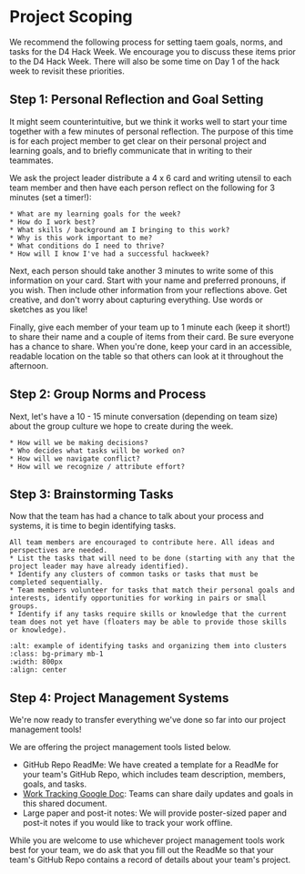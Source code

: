 # Project Scoping

We recommend the following process for setting taem goals, norms, and tasks for the D4 Hack Week. We encourage you to discuss these items prior to the D4 Hack Week. There will also be some time on Day 1 of the hack week to revisit these priorities.

## Step 1: Personal Reflection and Goal Setting

It might seem counterintuitive, but we think it works well to start your time together with a few minutes of personal reflection. The purpose of this time is for each project member to get clear on their personal project and learning goals, and to briefly communicate that in writing to their teammates.  

We ask the project leader distribute a 4 x 6 card and writing utensil to each team member and then have each person reflect on the following for 3 minutes (set a timer!):

```{admonition} PERSONAL CHECK-IN
* What are my learning goals for the week?
* How do I work best?
* What skills / background am I bringing to this work?
* Why is this work important to me?
* What conditions do I need to thrive?
* How will I know I've had a successful hackweek?
```

Next, each person should take another 3 minutes to write some of this information on your card. Start with your name and preferred pronouns, if you wish. Then include other information from your reflections above. Get creative, and don't worry about capturing everything. Use words or sketches as you like!

Finally, give each member of your team up to 1 minute each (keep it short!) to share their name and a couple of items from their card. Be sure everyone has a chance to share. When you're done, keep your card in an accessible, readable location on the table so that others can look at it throughout the afternoon.

## Step 2: Group Norms and Process

Next, let's have a 10 - 15 minute conversation (depending on team size) about the group culture we hope to create during the week. 

```{admonition} GROUP PROCESS CHECK-IN
* How will we be making decisions?
* Who decides what tasks will be worked on?
* How will we navigate conflict?
* How will we recognize / attribute effort?
```

## Step 3: Brainstorming Tasks

Now that the team has had a chance to talk about your process and systems, it is time to begin identifying tasks. 

```{admonition} CREATING A TASKBOARD
All team members are encouraged to contribute here. All ideas and perspectives are needed.
* List the tasks that will need to be done (starting with any that the project leader may have already identified).
* Identify any clusters of common tasks or tasks that must be completed sequentially.
* Team members volunteer for tasks that match their personal goals and interests, identify opportunities for working in pairs or small groups.
* Identify if any tasks require skills or knowledge that the current team does not yet have (floaters may be able to provide those skills or knowledge).
```

```{image} ../img/project-taskboard.png
:alt: example of identifying tasks and organizing them into clusters
:class: bg-primary mb-1
:width: 800px
:align: center
```

## Step 4: Project Management Systems

We're now ready to transfer everything we've done so far into our project management tools!

We are offering the project management tools listed below.

- GitHub Repo ReadMe: We have created a template for a ReadMe for your team's GitHub Repo, which includes team description, members, goals, and tasks. 
- [Work Tracking Google Doc](https://docs.google.com/document/d/1-vittCw3Nl9H8S8jckqVOGAhxnmmEU7rLx0YacJZlVU/edit): Teams can share daily updates and goals in this shared document.
- Large paper and post-it notes: We will provide poster-sized paper and post-it notes if you would like to track your work offline.

While you are welcome to use whichever project management tools  work best for your team, we do ask that you fill out the ReadMe so that your team's GitHub Repo contains a record of details about your team's project.
